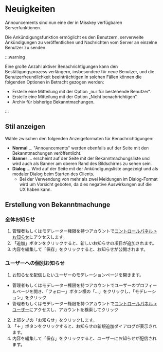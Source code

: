 # Neuigkeiten

Announcements sind nun eine der in Misskey verfügbaren Serverfunktionen.

Die Ankündigungsfunktion ermöglicht es den Benutzern, serverweite Ankündigungen zu veröffentlichen und Nachrichten vom Server an einzelne Benutzer zu senden.

:::warning

Eine große Anzahl aktiver Benachrichtigungen kann den Bestätigungsprozess verlängern, insbesondere für neue Benutzer, und die Benutzerfreundlichkeit beeinträchtigen.In solchen Fällen können die folgenden Optionen in Betracht gezogen werden:

- Erstelle eine Mitteilung mit der Option „nur für bestehende Benutzer“.
- Erstelle eine Mitteilung mit der Option „Nicht benachrichtigen“.
- Archiv für bisherige Bekanntmachungen.

:::

## Stil anzeigen

Wähle zwischen den folgenden Anzeigeformaten für Benachrichtigungen:

- **Normal** ... "Announcements" werden ebenfalls auf der Seite mit den Bekanntmachungen veröffentlicht.
- **Banner** ... erscheint auf der Seite mit der Bekanntmachungsliste und wird auch als Banner am oberen Rand des Bildschirms zu sehen sein.
- **Dialog** ...  Wird auf der Seite mit der Ankündigungsliste angezeigt und als modaler Dialog beim Starten des Clients.
  - Bei der Verwendung von mehr als zwei Meldungen im Dialog-Format wird um Vorsicht geboten, da dies negative Auswirkungen auf die UX haben kann.

## Erstellung von Bekanntmachunge

### 全体お知らせ

1. 管理者もしくはモデレーター権限を持つアカウントで[コントロールパネル > お知らせ](x-mi-web://admin/announcements)にアクセスします。
2. 「追加」ボタンをクリックすると、新しいお知らせの項目が追加されます。
3. 内容を編集して「保存」をクリックすると、お知らせが公開されます。

### ユーザーへの個別お知らせ

1. お知らせを配信したいユーザーのモデレーションページを開きます。

- 管理者もしくはモデレーター権限を持つアカウントでユーザーのプロフィールページを開き、「フォロー」ボタン横の「…」をクリックし、「モデレーション」をクリック
- 管理者もしくはモデレーター権限を持つアカウントで[コントロールパネル > ユーザー](x-mi-web://admin/users)にアクセスし、アカウントを検索してクリック

2. 上部タブの「お知らせ」をクリックします。
3. 「＋」ボタンをクリックすると、お知らせの新規追加ダイアログが表示されます。
4. 内容を編集して「保存」をクリックすると、ユーザーにお知らせが配信されます。
